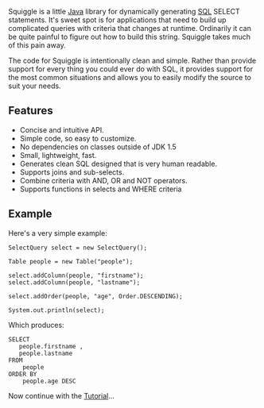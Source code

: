 Squiggle is a little [Java](http://java.sun.com/) library for dynamically generating [SQL](http://en.wikipedia.org/wiki/SQL) SELECT statements. It's sweet spot is for applications that need to build up complicated queries with criteria that changes at runtime. Ordinarily it can be quite painful to figure out how to build this string. Squiggle takes much of this pain away.

The code for Squiggle is intentionally clean and simple. Rather than provide support for every thing you could ever do with SQL, it provides support for the most common situations and allows you to easily modify the source to suit your needs.

## Features ##

  * Concise and intuitive API.
  * Simple code, so easy to customize.
  * No dependencies on classes outside of JDK 1.5
  * Small, lightweight, fast.
  * Generates clean SQL designed that is very human readable.
  * Supports joins and sub-selects.
  * Combine criteria with AND, OR and NOT operators.
  * Supports functions in selects and WHERE criteria

## Example ##

Here's a very simple example:

```
SelectQuery select = new SelectQuery();

Table people = new Table("people");

select.addColumn(people, "firstname");
select.addColumn(people, "lastname");

select.addOrder(people, "age", Order.DESCENDING);

System.out.println(select);
```

Which produces:

```
SELECT
   people.firstname ,
   people.lastname
FROM
    people
ORDER BY
    people.age DESC
```

Now continue with the [Tutorial](Tutorial.md)...